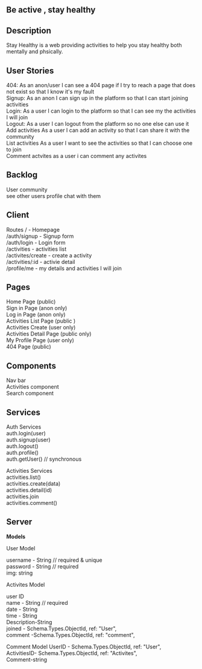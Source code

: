 ## Be active , stay healthy

## Description

Stay Healthy is a web providing activities to help you stay healthy both mentally and phsically.

## User Stories

404: As an anon/user I can see a 404 page if I try to reach a page that does not exist so that I know it's my fault  
Signup: As an anon I can sign up in the platform so that I can start joining activities  
Login: As a user I can login to the platform so that I can see my the activities I will join  
Logout: As a user I can logout from the platform so no one else can use it  
Add activities As a user I can add an activity so that I can share it with the community  
List activities As a user I want to see the activities so that I can choose one to join  
Comment actvites as a user i can comment any activites

## Backlog

User community  
see other users profile chat with them

## Client

Routes
/ - Homepage  
/auth/signup - Signup form  
/auth/login - Login form  
/activities - activities list  
/activites/create - create a activity  
/activities/:id - activie detail  
/profile/me - my details and activities I will join

## Pages

Home Page (public)  
Sign in Page (anon only)  
Log in Page (anon only)  
Activities List Page (public )  
Activities Create (user only)  
Activities Detail Page (public only)  
My Profile Page (user only)  
404 Page (public)

## Components

Nav bar  
Activities component  
Search component

## Services

Auth Services  
auth.login(user)  
auth.signup(user)  
auth.logout()  
auth.profile()  
auth.getUser() // synchronous

Activities Services  
activities.list()  
activities.create(data)  
activities.detail(id)  
activities.join  
activities.comment()

## Server

**Models**

User Model

username - String // required & unique  
password - String // required  
img: string

Activites Model

user ID  
name - String // required  
date - String  
time - String  
Description-String  
joined - Schema.Types.ObjectId, ref: "User",  
comment -Schema.Types.ObjectId, ref: "comment",

Comment Model
UserID - Schema.Types.ObjectId, ref: "User",  
ActivitiesID- Schema.Types.ObjectId, ref: "Activites",  
Comment-string
